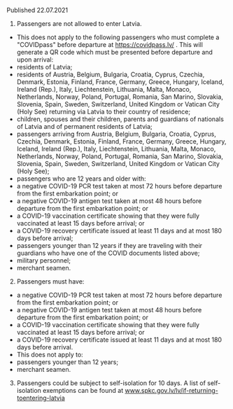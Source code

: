 Published 22.07.2021
1. Passengers are not allowed to enter Latvia.
- This does not apply to the following passengers who must complete a "COVIDpass" before departure at <a href="https://covidpass.lv/">https://covidpass.lv/</a> . This will generate a QR code which must be presented before departure and upon arrival:
- residents of Latvia;
- residents of Austria, Belgium, Bulgaria, Croatia, Cyprus, Czechia, Denmark, Estonia, Finland, France, Germany, Greece, Hungary, Iceland, Ireland (Rep.), Italy, Liechtenstein, Lithuania, Malta, Monaco, Netherlands, Norway, Poland, Portugal, Romania, San Marino, Slovakia, Slovenia, Spain, Sweden, Switzerland, United Kingdom or Vatican City (Holy See) returning via Latvia to their country of residence;
- children, spouses and their children, parents and guardians of nationals of Latvia and of permanent residents of Latvia;
- passengers arriving from Austria, Belgium, Bulgaria, Croatia, Cyprus, Czechia, Denmark, Estonia, Finland, France, Germany, Greece, Hungary, Iceland, Ireland (Rep.), Italy, Liechtenstein, Lithuania, Malta, Monaco, Netherlands, Norway, Poland, Portugal, Romania, San Marino, Slovakia, Slovenia, Spain, Sweden, Switzerland, United Kingdom or Vatican City (Holy See);
- passengers who are 12 years and older with:
- a negative COVID-19 PCR test taken at most 72 hours before departure from the first embarkation point; or
- a negative COVID-19 antigen test taken at most 48 hours before departure from the first embarkation point; or
- a COVID-19 vaccination certificate showing that they were fully vaccinated at least 15 days before arrival; or
- a COVID-19 recovery certificate issued at least 11 days and at most 180 days before arrival;
- passengers younger than 12 years if they are traveling with their guardians who have one of the COVID documents listed above;
- military personnel;
- merchant seamen.
2. Passengers must have:
- a negative COVID-19 PCR test taken at most 72 hours before departure from the first embarkation point; or
- a negative COVID-19 antigen test taken at most 48 hours before departure from the first embarkation point; or
- a COVID-19 vaccination certificate showing that they were fully vaccinated at least 15 days before arrival; or
- a COVID-19 recovery certificate issued at least 11 days and at most 180 days before arrival.
- This does not apply to:
- passengers younger than 12 years;
- merchant seamen.
3. Passengers could be subject to self-isolation for 10 days. A list of self-isolation exemptions can be found at <a href="http://www.spkc.gov.lv/lv/if-returning-toentering-latvia">www.spkc.gov.lv/lv/if-returning-toentering-latvia</a> 

